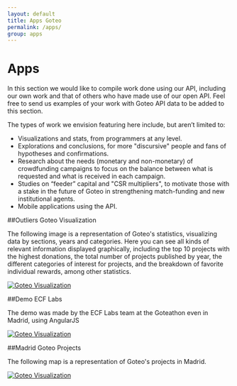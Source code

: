 ```yaml
---
layout: default
title: Apps Goteo
permalink: /apps/
group: apps
---
```

# Apps


In this section we would like to compile work done using our API, including our own work and that of others who have made use of our open API.  Feel free to send us examples of your work with Goteo API data to be added to this section.

The types of work we envision featuring here include, but aren’t limited to:

* Visualizations and stats, from programmers at any level.
* Explorations and conclusions, for more "discursive" people and fans of hypotheses and confirmations.
* Research about the needs (monetary and non-monetary) of crowdfunding campaigns to focus on the balance between what is requested and what is received in each campaign.
* Studies on “feeder” capital and "CSR multipliers", to motivate those with a stake in the future of Goteo in strengthening match-funding and new institutional agents.
* Mobile applications using the API.


##Outliers Goteo Visualization

The following image is a representation of Goteo's statistics, visualizing data by sections, years and categories. Here you can see all kinds of relevant information displayed graphically, including the top 10 projects with the highest donations, the total number of projects published by year, the different categories of interest for projects, and the breakdown of favorite individual rewards, among other statistics. 

[![Goteo Visualization](http://developers.goteo.org/assets/images/app1.png)](http://stats.goteo.org)

##Demo ECF Labs

The demo was made by the ECF Labs team at the Goteathon even in Madrid, using  AngularJS

[![Goteo Visualization](https://developers.goteo.org/assets/images/ecf.jpg)](http://ecflabs.org/app/lab/innovacion/goteo-api-usage-angularjs-demo-ecf-labs-team)

##Madrid Goteo Projects

The following map is a representation of Goteo's projects in Madrid. 

[![Goteo Visualization](http://developers.goteo.org/assets/images/app3.png)](http://experiments.goteo.org/madrid-projects)





